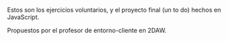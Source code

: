 Estos son los ejercicios voluntarios, y el proyecto final (un to do) hechos en JavaScript.

Propuestos por el profesor de entorno-cliente en 2DAW.
